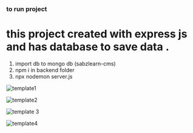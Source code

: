 ### to run project
# this project created with express js and has database to save data .

1) import db to mongo db (sabzlearn-cms)
2) npm i  in backend folder
3) npx nodemon server.js


![template1](https://github.com/alirezatalebizadeh/cms-with-backend-express-js-/assets/104105725/76bde698-76d1-4063-ba89-f6b7d02f0d72)

![template2](https://github.com/alirezatalebizadeh/cms-with-backend-express-js-/assets/104105725/06b434ae-739f-4d6b-9341-b5e9e2e0161b)

![template 3](https://github.com/alirezatalebizadeh/cms-with-backend-express-js-/assets/104105725/723edce2-074e-4025-9e7d-8664bda5cc2f)


![template4](https://github.com/alirezatalebizadeh/cms-with-backend-express-js-/assets/104105725/9bfea594-fd18-44e3-8c0c-0c5cc2152a98)
